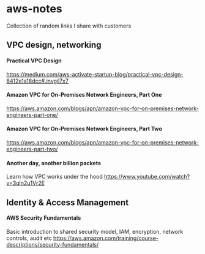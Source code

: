 # aws-notes
Collection of random links I share with customers

## VPC design, networking
#### Practical VPC Design
https://medium.com/aws-activate-startup-blog/practical-vpc-design-8412e1a18dcc#.invgil7x7
  
#### Amazon VPC for On-Premises Network Engineers, Part One
https://aws.amazon.com/blogs/apn/amazon-vpc-for-on-premises-network-engineers-part-one/
  
#### Amazon VPC for On-Premises Network Engineers, Part Two
https://aws.amazon.com/blogs/apn/amazon-vpc-for-on-premises-network-engineers-part-two/

#### Another day, another billion packets
Learn how VPC works under the hood
https://www.youtube.com/watch?v=3qln2u1Vr2E


## Identity & Access Management
#### AWS Security Fundamentals
Basic introduction to shared security model, IAM, encryption, network controls, audit etc
https://aws.amazon.com/training/course-descriptions/security-fundamentals/


